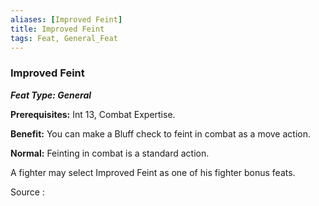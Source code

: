 ```yaml
---
aliases: [Improved Feint]
title: Improved Feint
tags: Feat, General_Feat
---
```

### Improved Feint 
***Feat Type: General***

**Prerequisites:** Int 13, Combat Expertise.

**Benefit:** You can make a Bluff check to feint in combat as a move
action.

**Normal:** Feinting in combat is a standard action.

A fighter may select Improved Feint as one of his fighter bonus feats.


Source :